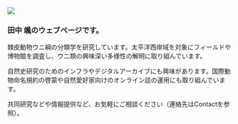 ![](/images/index.jpg "")

### 田中 颯のウェブページです。

棘皮動物ウニ綱の分類学を研究しています。太平洋西岸域を対象にフィールドや博物館を調査し、ウニ類の興味深い多様性の解明に取り組んでいます。

自然史研究のためのインフラやデジタルアーカイブにも興味があります。国際動物命名規約の啓蒙や自然愛好家向けのオンライン誌の運用にも取り組んでいます。

共同研究などや情報提供など、お気軽にご相談ください（連絡先はContactを参照）。
